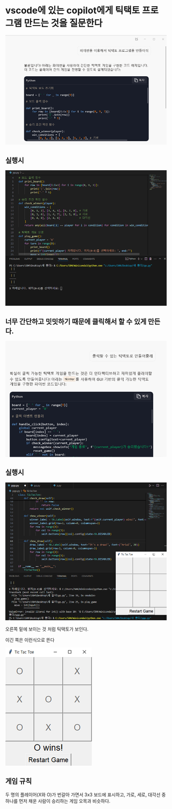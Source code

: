 # vscode에 있는 copilot에게 틱택토 프로그램 만드는 것을 질문한다

![이미지 설명](image/1.PNG)

## 실행시

![이미지 설명](image/3.PNG)

## 너무 간단하고 밋밋하기 때문에 클릭해서 할 수 있게 만든다.

![이미지 설명](image/2.PNG)

## 실행시

![이미지 설명](image/4.PNG)

오른쪽 밑에 보이는 것 처럼 틱택토가 보인다.

이긴 쪽은 이런식으로 뜬다

![이미지 설명](image/5.PNG)


## 게임 규칙

두 명의 플레이어(X와 O)가 번갈아 가면서 3x3 보드에 표시하고,
가로, 세로, 대각선 중 하나를 먼저 채운 사람이 승리하는 게임
오목과 비슷하다.

